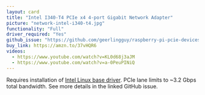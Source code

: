 ```yaml
---
layout: card
title: "Intel I340-T4 PCIe x4 4-port Gigabit Network Adapter"
picture: "network-intel-i340-t4.jpg"
functionality: "Full"
driver_required: "Yes"
github_issue: "https://github.com/geerlingguy/raspberry-pi-pcie-devices/issues/3"
buy_link: https://amzn.to/37vHQR6
videos:
  - https://www.youtube.com/watch?v=KL0d68j3aJM
  - https://www.youtube.com/watch?v=a-0PeuPINiQ
---
```

Requires installation of [Intel Linux base driver](https://www.intel.com/content/www/us/en/support/articles/000005480/network-and-i-o/ethernet-products.html). PCIe lane limits to ~3.2 Gbps total bandwidth. See more details in the linked GitHub issue.
